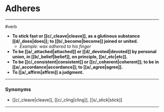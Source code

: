 # Adheres
---
#verb
- **To stick fast or [[c/_cleave|cleave]], as a glutinous substance [[d/_does|does]]; to [[b/_become|become]] joined or united.**
	- _Example: wax adhered to his finger_
- **To be [[a/_attached|attached]] or [[d/_devoted|devoted]] by personal union, in [[b/_belief|belief]], on principle, [[e/_etc|etc]].**
- **To be [[c/_consistent|consistent]] or [[c/_coherent|coherent]]; to be in [[a/_accordance|accordance]]; to [[a/_agree|agree]].**
- **To [[a/_affirm|affirm]] a judgment.**
---
### Synonyms
- [[c/_cleave|cleave]], [[c/_cling|cling]], [[s/_stick|stick]]
---
